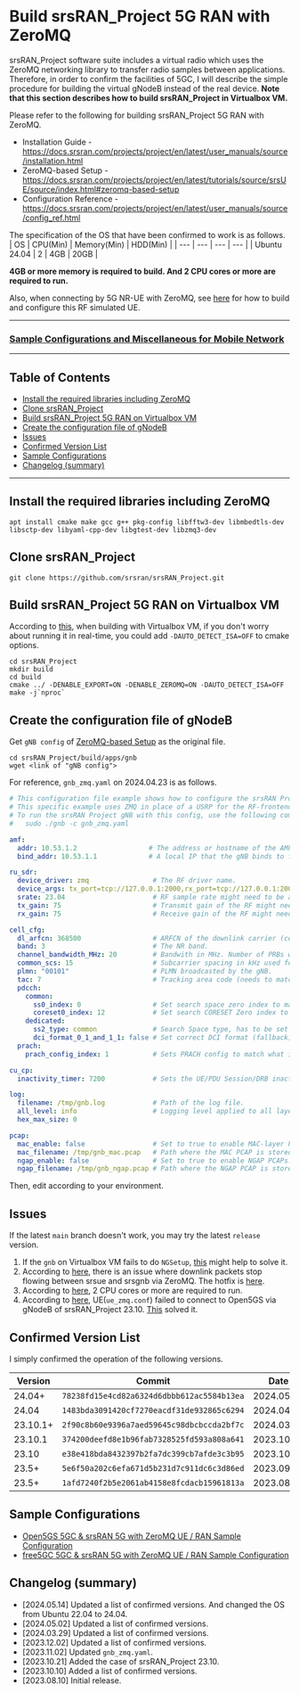 # Build srsRAN_Project 5G RAN with ZeroMQ
srsRAN_Project software suite includes a virtual radio which uses the ZeroMQ networking library to transfer radio samples between applications. Therefore, in order to confirm the facilities of 5GC, I will describe the simple procedure for building the virtual gNodeB instead of the real device.
**Note that this section describes how to build srsRAN_Project in Virtualbox VM.**

Please refer to the following for building srsRAN_Project 5G RAN with ZeroMQ.
- Installation Guide - https://docs.srsran.com/projects/project/en/latest/user_manuals/source/installation.html
- ZeroMQ-based Setup - https://docs.srsran.com/projects/project/en/latest/tutorials/source/srsUE/source/index.html#zeromq-based-setup
- Configuration Reference - https://docs.srsran.com/projects/project/en/latest/user_manuals/source/config_ref.html

The specification of the OS that have been confirmed to work is as follows.
| OS | CPU(Min) | Memory(Min) | HDD(Min) |
| --- | --- | --- | --- |
| Ubuntu 24.04 | 2 | 4GB | 20GB |

**4GB or more memory is required to build. And 2 CPU cores or more are required to run.**

Also, when connecting by 5G NR-UE with ZeroMQ, see [here](https://github.com/s5uishida/build_srsran_4g_zmq_disable_rf_plugins) for how to build and configure this RF simulated UE.

---

### [Sample Configurations and Miscellaneous for Mobile Network](https://github.com/s5uishida/sample_config_misc_for_mobile_network)

---

<a id="toc"></a>

## Table of Contents

- [Install the required libraries including ZeroMQ](#install_libs)
- [Clone srsRAN_Project](#clone_srsran)
- [Build srsRAN_Project 5G RAN on Virtualbox VM](#build)
- [Create the configuration file of gNodeB](#create_gnb_config)
- [Issues](#issues)
- [Confirmed Version List](#ver_list)
- [Sample Configurations](#sample_conf)
- [Changelog (summary)](#changelog)

---

<a id="install_libs"></a>

## Install the required libraries including ZeroMQ

```
apt install cmake make gcc g++ pkg-config libfftw3-dev libmbedtls-dev libsctp-dev libyaml-cpp-dev libgtest-dev libzmq3-dev
```

<a id="clone_srsran"></a>

## Clone srsRAN_Project

```
git clone https://github.com/srsran/srsRAN_Project.git
```

<a id="build"></a>

## Build srsRAN_Project 5G RAN on Virtualbox VM

According to [this](https://github.com/srsran/srsRAN_Project/discussions/151#discussioncomment-6576652), when building with Virtualbox VM, if you don't worry about running it in real-time, you could add `-DAUTO_DETECT_ISA=OFF` to cmake options.
```
cd srsRAN_Project
mkdir build
cd build
cmake ../ -DENABLE_EXPORT=ON -DENABLE_ZEROMQ=ON -DAUTO_DETECT_ISA=OFF
make -j`nproc`
```

<a id="create_gnb_config"></a>

## Create the configuration file of gNodeB

Get `gNB config` of [ZeroMQ-based Setup](https://docs.srsran.com/projects/project/en/latest/tutorials/source/srsUE/source/index.html#zeromq-based-setup) as the original file.
```
cd srsRAN_Project/build/apps/gnb
wget <link of "gNB config">
```
For reference, `gnb_zmq.yaml` on 2024.04.23 is as follows.
```yaml
# This configuration file example shows how to configure the srsRAN Project gNB to allow srsUE to connect to it. 
# This specific example uses ZMQ in place of a USRP for the RF-frontend, and creates an FDD cell with 10 MHz bandwidth. 
# To run the srsRAN Project gNB with this config, use the following command: 
#   sudo ./gnb -c gnb_zmq.yaml

amf:
  addr: 10.53.1.2                  # The address or hostname of the AMF.
  bind_addr: 10.53.1.1             # A local IP that the gNB binds to for traffic from the AMF.

ru_sdr:
  device_driver: zmq                # The RF driver name.
  device_args: tx_port=tcp://127.0.0.1:2000,rx_port=tcp://127.0.0.1:2001,base_srate=23.04e6 # Optionally pass arguments to the selected RF driver.
  srate: 23.04                      # RF sample rate might need to be adjusted according to selected bandwidth.
  tx_gain: 75                       # Transmit gain of the RF might need to adjusted to the given situation.
  rx_gain: 75                       # Receive gain of the RF might need to adjusted to the given situation.

cell_cfg:
  dl_arfcn: 368500                  # ARFCN of the downlink carrier (center frequency).
  band: 3                           # The NR band.
  channel_bandwidth_MHz: 20         # Bandwith in MHz. Number of PRBs will be automatically derived.
  common_scs: 15                    # Subcarrier spacing in kHz used for data.
  plmn: "00101"                     # PLMN broadcasted by the gNB.
  tac: 7                            # Tracking area code (needs to match the core configuration).
  pdcch:
    common:
      ss0_index: 0                  # Set search space zero index to match srsUE capabilities
      coreset0_index: 12            # Set search CORESET Zero index to match srsUE capabilities
    dedicated:
      ss2_type: common              # Search Space type, has to be set to common
      dci_format_0_1_and_1_1: false # Set correct DCI format (fallback)
  prach:
    prach_config_index: 1           # Sets PRACH config to match what is expected by srsUE

cu_cp:
  inactivity_timer: 7200            # Sets the UE/PDU Session/DRB inactivity timer to 7200 seconds. Supported: [1 - 7200].

log:
  filename: /tmp/gnb.log            # Path of the log file.
  all_level: info                   # Logging level applied to all layers.
  hex_max_size: 0

pcap:
  mac_enable: false                 # Set to true to enable MAC-layer PCAPs.
  mac_filename: /tmp/gnb_mac.pcap   # Path where the MAC PCAP is stored.
  ngap_enable: false                # Set to true to enable NGAP PCAPs.
  ngap_filename: /tmp/gnb_ngap.pcap # Path where the NGAP PCAP is stored.
```
Then, edit according to your environment.

<a id="issues"></a>

## Issues

If the latest `main` branch doesn't work, you may try the latest `release` version.

1. If the `gnb` on Virtualbox VM fails to do `NGSetup`, [this](https://github.com/srsran/srsRAN_Project/issues/172#issuecomment-1681908406) might help to solve it.
2. According to [here](https://github.com/srsran/srsRAN_4G/issues/1213), there is an issue where downlink packets stop flowing between srsue and srsgnb via ZeroMQ. The hotfix is [here](https://github.com/srsran/srsRAN_4G/issues/1213#issuecomment-1703512937).
3. According to [here](https://github.com/srsran/srsRAN_Project/issues/241#issuecomment-1756599022), 2 CPU cores or more are required to run.
4. According to [here](https://github.com/srsran/srsRAN_Project/issues/263), UE(`ue_zmq.conf`) failed to connect to Open5GS via gNodeB of srsRAN_Project 23.10. [This](https://github.com/srsran/srsRAN_Project/issues/263#issuecomment-1773756230) solved it.

<a id="ver_list"></a>

## Confirmed Version List

I simply confirmed the operation of the following versions.

| Version | Commit | Date | Issues |
| --- | --- | --- | -- |
| 24.04+ | `78238fd15e4cd82a6324d6dbbb612ac5584b13ea` | 2024.05.13 | 3 |
| 24.04 | `1483bda3091420cf7270eacdf31de932865c6294` | 2024.04.22 | 3 |
| 23.10.1+ | `2f90c8b60e9396a7aed59645c98dbcbccda2bf7c` | 2024.03.25 | 3 |
| 23.10.1 | `374200deefd8e1b96fab7328525fd593a808a641` | 2023.10.23 | 3 |
| 23.10 | `e38e418bda8432397b2fa7dc399cb7afde3c3b95` | 2023.10.20 | 3, 4 |
| 23.5+ | `5e6f50a202c6efa671d5b231d7c911dc6c3d86ed` | 2023.09.20 | 3 |
| 23.5+ | `1afd7240f2b5e2061ab4158e8fcdacb15961813a` | 2023.08.07 | 1, 2 |

<a id="sample_conf"></a>

## Sample Configurations

- [Open5GS 5GC & srsRAN 5G with ZeroMQ UE / RAN Sample Configuration](https://github.com/s5uishida/open5gs_5gc_srsran_sample_config)
- [free5GC 5GC & srsRAN 5G with ZeroMQ UE / RAN Sample Configuration](https://github.com/s5uishida/free5gc_srsran_sample_config)

<a id="changelog"></a>

## Changelog (summary)

- [2024.05.14] Updated a list of confirmed versions. And changed the OS from Ubuntu 22.04 to 24.04.
- [2024.05.02] Updated a list of confirmed versions.
- [2024.03.29] Updated a list of confirmed versions.
- [2023.12.02] Updated a list of confirmed versions.
- [2023.11.02] Updated `gnb_zmq.yaml`.
- [2023.10.21] Added the case of srsRAN_Project 23.10.
- [2023.10.10] Added a list of confirmed versions.
- [2023.08.10] Initial release.

